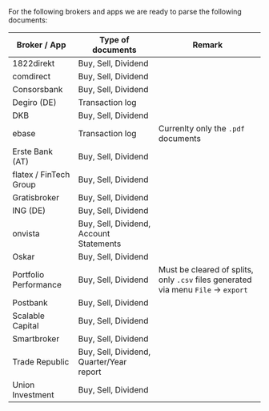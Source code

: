 For the following brokers and apps we are ready to parse the following documents:

| Broker / App           | Type of documents                                           | Remark                                                                             |
| ---------------------- | ----------------------------------------------------------- | ---------------------------------------------------------------------------------- |
| 1822direkt             | Buy, Sell, Dividend                                         |                                                                                    |
| comdirect              | Buy, Sell, Dividend                                         |                                                                                    |
| Consorsbank            | Buy, Sell, Dividend                                         |                                                                                    |
| Degiro (DE)            | Transaction log                                             |                                                                                    |
| DKB                    | Buy, Sell, Dividend                                         |                                                                                    |
| ebase                  | Transaction log                                             | Currenlty only the `.pdf` documents                                                |
| Erste Bank (AT)        | Buy, Sell, Dividend                                         |                                                                                    |
| flatex / FinTech Group | Buy, Sell, Dividend                                         |                                                                                    |
| Gratisbroker           | Buy, Sell, Dividend                                         |                                                                                    |
| ING (DE)               | Buy, Sell, Dividend                                         |                                                                                    |
| onvista                | Buy, Sell, Dividend, Account Statements                     |                                                                                    |
| Oskar                  | Buy, Sell, Dividend                                         |                                                                                    |
| Portfolio Performance  | Buy, Sell, Dividend                                         | Must be cleared of splits, only `.csv` files generated via menu `File` -> `export` |
| Postbank               | Buy, Sell, Dividend                                         |                                                                                    |
| Scalable Capital       | Buy, Sell, Dividend                                         |                                                                                    |
| Smartbroker            | Buy, Sell, Dividend                                         |                                                                                    |
| Trade Republic         | Buy, Sell, Dividend, Quarter/Year report                    |                                                                                    |
| Union Investment       | Buy, Sell, Dividend                                         |                                                                                    |

